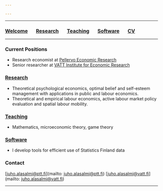 ```yaml
---

---
```


***

### [Welcome](index.md) &nbsp; &nbsp; &nbsp; [Research](research.md) &nbsp; &nbsp; &nbsp; [Teaching](teaching.md) &nbsp; &nbsp; &nbsp; [Software](software.md) &nbsp; &nbsp; &nbsp; [CV](/cv_alasalmi/cv_juhoalasalmi.pdf)

***

### Current Positions

  * Research economist at [Pellervo Economic Research](https://www.ptt.fi/en/)
  * Senior researcher at [VATT Institute for Economic Research](https://vatt.fi/en/frontpage)

### [Research](research.md)

  * Theoretical psychological economics, optimal belief and self-esteem management with applications in public and labour economics. 
  * Theoretical and empirical labour economics, active labour market policy evaluation and spatial labour mobility.

### [Teaching](teaching.md)
  * Mathematics, microeconomic theory, game theory

### [Software](https://github.com/jalasalmi)
  * I develop tools for efficient use of Statistics Finland data

### Contact

[juho.alasalmi@ptt.fi](mailto: juho.alasalmi@ptt.fi)
[juho.alasalmi@vatt.fi](mailto: juho.alasalmi@vatt.fi)

***

